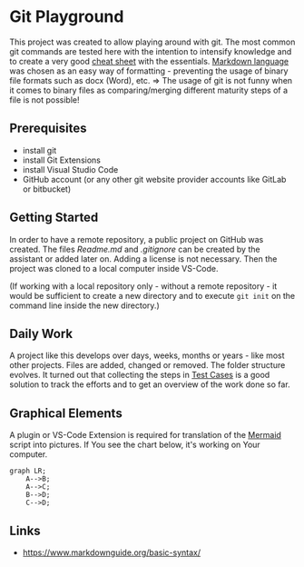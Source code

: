 # Git Playground

This project was created to allow playing around with git.
The most common git commands are tested here with the intention to intensify knowledge and to create a very good [cheat sheet](./git_cheat_sheet.md) with the essentials.
[Markdown language](https://www.markdownguide.org/basic-syntax/) was chosen as an easy way of formatting - preventing the usage of binary file formats such as docx (Word), etc. => The usage of git is not funny when it comes to binary files as comparing/merging different maturity steps of a file is not possible!

## Prerequisites

- install git
- install Git Extensions
- install Visual Studio Code
- GitHub account (or any other git website provider accounts like GitLab or bitbucket)

## Getting Started

In order to have a remote repository, a public project on GitHub was created.
The files *Readme.md* and *.gitignore* can be created by the assistant or added later on.
Adding a license is not necessary.
Then the project was cloned to a local computer inside VS-Code.

(If working with a local repository only - without a remote repository - it would be sufficient to create a new directory and to execute `git init` on the command line inside the new directory.)

## Daily Work

A project like this develops over days, weeks, months or years - like most other projects.
Files are added, changed or removed. The folder structure evolves.
It turned out that collecting the steps in [Test Cases](TestCases.md) is a good solution to track the efforts and to get an overview of the work done so far.

## Graphical Elements

A plugin or VS-Code Extension is required for translation of the [Mermaid](https://mermaid.js.org/) script into pictures.
If You see the chart below, it's working on Your computer.

```mermaid
graph LR;
    A-->B;
    A-->C;
    B-->D;
    C-->D;
```

## Links
- https://www.markdownguide.org/basic-syntax/

